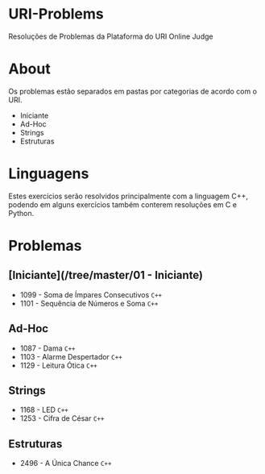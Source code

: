# URI-Problems
Resoluções de Problemas da Plataforma do URI Online Judge

# About
Os problemas estão separados em pastas por categorias de acordo com o URI.

* Iniciante
* Ad-Hoc
* Strings
* Estruturas

# Linguagens
Estes exercícios serão resolvidos principalmente com a linguagem C++, podendo em alguns exercícios também conterem resoluções em C e Python.

# Problemas

## [Iniciante](/tree/master/01 - Iniciante)

* 1099 - Soma de Ímpares Consecutivos `C++`
* 1101 - Sequência de Números e Soma `C++`


## Ad-Hoc

* 1087 - Dama `C++`
* 1103 - Alarme Despertador `C++`
* 1129 - Leitura Ótica `C++`

## Strings

* 1168 - LED `C++`
* 1253 - Cifra de César `C++`

## Estruturas

* 2496 - A Única Chance `C++`